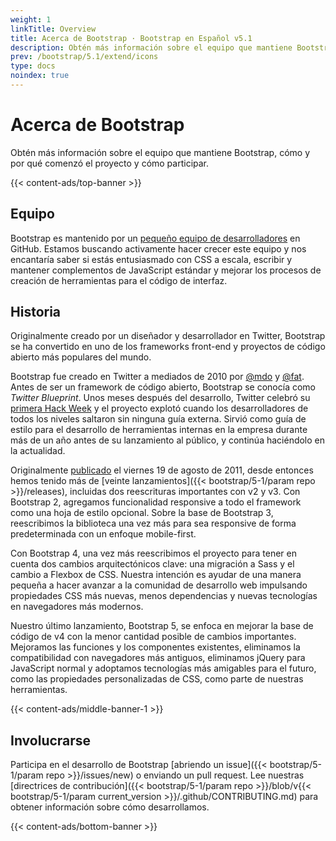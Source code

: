 ```yaml
---
weight: 1
linkTitle: Overview
title: Acerca de Bootstrap · Bootstrap en Español v5.1
description: Obtén más información sobre el equipo que mantiene Bootstrap, cómo y por qué comenzó el proyecto y cómo participar.
prev: /bootstrap/5.1/extend/icons
type: docs
noindex: true
---
```


# Acerca de Bootstrap

Obtén más información sobre el equipo que mantiene Bootstrap, cómo y por qué comenzó el proyecto y cómo participar.

{{< content-ads/top-banner >}}

## Equipo

Bootstrap es mantenido por un [pequeño equipo de desarrolladores](https://github.com/orgs/twbs/people) en GitHub. Estamos buscando activamente hacer crecer este equipo y nos encantaría saber si estás entusiasmado con CSS a escala, escribir y mantener complementos de JavaScript estándar y mejorar los procesos de creación de herramientas para el código de interfaz.

## Historia

Originalmente creado por un diseñador y desarrollador en Twitter, Bootstrap se ha convertido en uno de los frameworks front-end y proyectos de código abierto más populares del mundo.

Bootstrap fue creado en Twitter a mediados de 2010 por [@mdo](https://twitter.com/mdo) y [@fat](https://twitter.com/fat). Antes de ser un framework de código abierto, Bootstrap se conocía como _Twitter Blueprint_. Unos meses después del desarrollo, Twitter celebró su [primera Hack Week](https://blog.twitter.com/engineering/en_us/a/2010/hack-week.html) y el proyecto explotó cuando los desarrolladores de todos los niveles saltaron sin ninguna guía externa. Sirvió como guía de estilo para el desarrollo de herramientas internas en la empresa durante más de un año antes de su lanzamiento al público, y continúa haciéndolo en la actualidad.

Originalmente [publicado](https://blog.twitter.com/developer/en_us/a/2011/bootstrap-twitter.html) el <time datetime="2011-08-19 11:25">viernes 19 de agosto de 2011</time>, desde entonces hemos tenido más de [veinte lanzamientos]({{< bootstrap/5-1/param repo >}}/releases), incluidas dos reescrituras importantes con v2 y v3. Con Bootstrap 2, agregamos funcionalidad responsive a todo el framework como una hoja de estilo opcional. Sobre la base de Bootstrap 3, reescribimos la biblioteca una vez más para sea responsive de forma predeterminada con un enfoque mobile-first.

Con Bootstrap 4, una vez más reescribimos el proyecto para tener en cuenta dos cambios arquitectónicos clave: una migración a Sass y el cambio a Flexbox de CSS. Nuestra intención es ayudar de una manera pequeña a hacer avanzar a la comunidad de desarrollo web impulsando propiedades CSS más nuevas, menos dependencias y nuevas tecnologías en navegadores más modernos.

Nuestro último lanzamiento, Bootstrap 5, se enfoca en mejorar la base de código de v4 con la menor cantidad posible de cambios importantes. Mejoramos las funciones y los componentes existentes, eliminamos la compatibilidad con navegadores más antiguos, eliminamos jQuery para JavaScript normal y adoptamos tecnologías más amigables para el futuro, como las propiedades personalizadas de CSS, como parte de nuestras herramientas.

{{< content-ads/middle-banner-1 >}}

## Involucrarse

Participa en el desarrollo de Bootstrap [abriendo un issue]({{< bootstrap/5-1/param repo >}}/issues/new) o enviando un pull request. Lee nuestras [directrices de contribución]({{< bootstrap/5-1/param repo >}}/blob/v{{< bootstrap/5-1/param current_version >}}/.github/CONTRIBUTING.md) para obtener información sobre cómo desarrollamos.

{{< content-ads/bottom-banner >}}